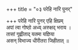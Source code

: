 +++
title = "०३ परेहि नारि पुनर्"

+++
परेहि नारि पुनर् एहि क्षिप्रम्  
अपां त्वा गोष्ठो अध्य् अरुक्षद् भराय ।  
तासां गृह्णीताद् यतमा यज्ञिया  
असन् विभाज्य धीरीतरा जिहीतात् ॥